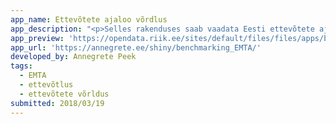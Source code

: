 ```yaml
---
app_name: Ettevõtete ajaloo võrdlus
app_description: "<p>Selles rakenduses saab vaadata Eesti ettevõtete ajalugu. Põhineb EMTA avaldatud <a href=\"http://www.emta.ee/et/kontaktid-ja-ametist/maksulaekumine-statistika/tasutud-maksud-kaive-ja-tootajate-arv\" rel=\"nofollow\">kvartaalsetel andmetel.</a>\_Andmed on alates 2017. aasta algusest.</p>\n<p>In this app you can compare Estonian companies based on\_historical data. This is based on Tax and Customs Board\_<a href=\"https://www.emta.ee/et/kontaktid-ja-ametist/maksulaekumine-statistika/tasutud-maksud-kaive-ja-tootajate-arv\" rel=\"nofollow\">data</a>. Data starts from 2017."
app_preview: 'https://opendata.riik.ee/sites/default/files/files/apps/benchmarking_EMTA.png'
app_url: 'https://annegrete.ee/shiny/benchmarking_EMTA/'
developed_by: Annegrete Peek
tags:
  - EMTA
  - ettevõtlus
  - ettevõtete võrldus
submitted: 2018/03/19
---
```

